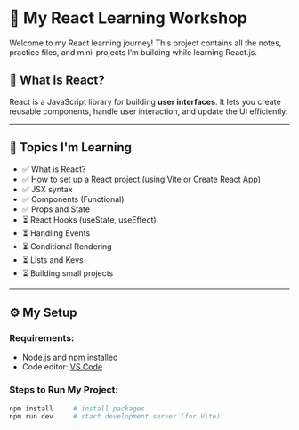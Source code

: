 
# 🌱 My React Learning Workshop

Welcome to my React learning journey! This project contains all the notes, practice files, and mini-projects I’m building while learning React.js.

## 📘 What is React?

React is a JavaScript library for building **user interfaces**. It lets you create reusable components, handle user interaction, and update the UI efficiently.

---

## 🧠 Topics I'm Learning

- ✅ What is React?
- ✅ How to set up a React project (using Vite or Create React App)
- ✅ JSX syntax
- ✅ Components (Functional)
- ✅ Props and State
- ⏳ React Hooks (useState, useEffect)
- ⏳ Handling Events
- ⏳ Conditional Rendering
- ⏳ Lists and Keys
- ⏳ Building small projects

---

## ⚙️ My Setup

### Requirements:
- Node.js and npm installed
- Code editor: [VS Code](https://code.visualstudio.com/)

### Steps to Run My Project:
```bash
npm install     # install packages
npm run dev     # start development server (for Vite)
